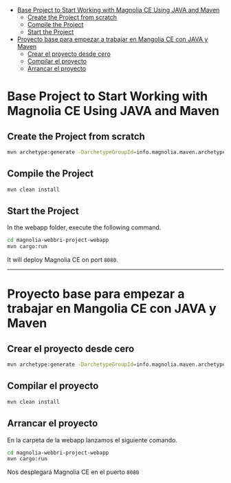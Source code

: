 - [Base Project to Start Working with Magnolia CE Using JAVA and Maven](#base-project-to-start-working-with-magnolia-ce-using-java-and-maven)
  - [Create the Project from scratch](#create-the-project-from-scratch)
  - [Compile the Project](#compile-the-project)
  - [Start the Project](#start-the-project)
- [Proyecto base para empezar a trabajar en Mangolia CE con JAVA y Maven](#proyecto-base-para-empezar-a-trabajar-en-mangolia-ce-con-java-y-maven)
  - [Crear el proyecto desde cero](#crear-el-proyecto-desde-cero)
  - [Compilar el proyecto](#compilar-el-proyecto)
  - [Arrancar el proyecto](#arrancar-el-proyecto)

# Base Project to Start Working with Magnolia CE Using JAVA and Maven

## Create the Project from scratch

```BASH
mvn archetype:generate -DarchetypeGroupId=info.magnolia.maven.archetypes -DarchetypeArtifactId=magnolia-project-archetype -DarchetypeVersion=RELEASE
```

## Compile the Project

```BASH
mvn clean install
```

## Start the Project

In the webapp folder, execute the following command.

```BASH
cd magnolia-webbri-project-webapp
mvn cargo:run
```

It will deploy Magnolia CE on port `8080`.

---

# Proyecto base para empezar a trabajar en Mangolia CE con JAVA y Maven

## Crear el proyecto desde cero

```BASH
mvn archetype:generate -DarchetypeGroupId=info.magnolia.maven.archetypes -DarchetypeArtifactId=magnolia-project-archetype -DarchetypeVersion=RELEASE
```

## Compilar el proyecto

```BASH
mvn clean install
```

## Arrancar el proyecto

En la carpeta de la webapp lanzamos el siguiente comando.

```BASH
cd magnolia-webbri-project-webapp
mvn cargo:run
```

Nos desplegará Magnolia CE en el puerto `8080`
